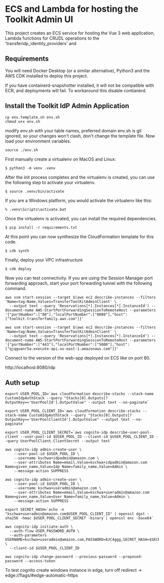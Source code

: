 
# ECS and Lambda for hosting the Toolkit Admin UI 

This project creates an ECS service for hosting the Vue 3 web application,
Lambda functions for CRUDL operations to the 'transferidp_identity_providers' and 

## Requirements

You will need Docker Desktop (or a similar alternative), Python3 and the AWS CDK installed to deploy this project. 

If you have containerd-snapshotter installed, it will not be compatible with ECR, and deployments will fail.
To workaround this disable contianerd. 

## Install the Toolkit IdP Admin Application 

```
cp env.template.sh env.sh
chmod u+x env.sh
```

modify env.sh with your table names, preferred domain
env.sh is git ignored, so your changes won't clash, don't change the template file.
Now load your environment variables.

```
source ./env.sh
```

First manually create a virtualenv on MacOS and Linux:

```
$ python3 -m venv .venv
```

After the init process completes and the virtualenv is created, you can use the following
step to activate your virtualenv.

```
$ source .venv/bin/activate
```

If you are a Windows platform, you would activate the virtualenv like this:

```
% .venv\Scripts\activate.bat
```

Once the virtualenv is activated, you can install the required dependencies.

```
$ pip install -r requirements.txt
```

At this point you can now synthesize the CloudFormation template for this code.

```
$ cdk synth
```

Finally, deploy your VPC infrastructure

```
$ cdk deploy
```

Now you can test connectivity.
If you are using the Session Manager port forwarding approach,
start your port forwarding tunnel with the following command.

```
aws ssm start-session --target $(aws ec2 describe-instances --filters 'Name=tag:Name,Values=TransferToolKitAdminClient' \
  --output text --query 'Reservations[*].Instances[*].InstanceId') --document-name AWS-StartPortForwardingSessionToRemoteHost --parameters '{"portNumber":["80"],"localPortNumber":["8080"],"host":["toolkit.transferfamily.aws.com"]}'
```

```
aws ssm start-session --target $(aws ec2 describe-instances --filters 'Name=tag:Name,Values=TransferToolKitAdminClient' \
  --output text --query 'Reservations[*].Instances[*].InstanceId') --document-name AWS-StartPortForwardingSessionToRemoteHost --parameters '{"portNumber":["443"],"localPortNumber":["5000"],"host":["qjqguanr5a.execute-api.us-east-1.amazonaws.com"]}'
```

Connect to the version of the web-app deployed on ECS like on port 80.

http://localhost:8080/idp


## Auth setup
```
export USER_POOL_ID=`aws cloudformation describe-stacks --stack-name CustomIdpAuthStack --query "Stacks[0].Outputs[?OutputKey=='UserPoolId'].OutputValue" --output text --no-paginate`

export USER_POOL_CLIENT_ID=`aws cloudformation describe-stacks --stack-name CustomIdpAuthStack --query "Stacks[0].Outputs[?OutputKey=='UserPoolClientId'].OutputValue" --output text --no-paginate`

export USER_POOL_CLIENT_SECRET=`aws cognito-idp describe-user-pool-client --user-pool-id $USER_POOL_ID --client-id $USER_POOL_CLIENT_ID --query UserPoolClient.ClientSecret --output text`

aws cognito-idp admin-create-user \
    --user-pool-id $USER_POOL_ID \
    --username kschwa+idpadmin@amazon.com \
    --user-attributes Name=email,Value=kschwa+idpadmin@amazon.com Name=given_name,Value=Idp Name=family_name,Value=Admin \
    --message-action SUPPRESS

aws cognito-idp admin-create-user \
    --user-pool-id $USER_POOL_ID \
    --username kschwa+useradmin@amazon.com \
    --user-attributes Name=email,Value=kschwa+useradmin@amazon.com Name=given_name,Value=User Name=family_name,Value=Admin \
    --message-action SUPPRESS
    
export SECRET_HASH=`echo -n "kschwa+useradmin@amazon.com$USER_POOL_CLIENT_ID" | openssl dgst -sha256 -hmac $USER_POOL_CLIENT_SECRET -binary | openssl enc -base64`    
    
aws cognito-idp initiate-auth \
  --auth-flow USER_PASSWORD_AUTH \
  --auth-parameters USERNAME=kschwa+useradmin@amazon.com,PASSWORD=8JC4ggg,SECRET_HASH=$SECRET_HASH \
  --client-id $USER_POOL_CLIENT_ID
    
aws cognito-idp change-password --previous-password --proposed-password --access-token    
```

To test cognito
create windows instance
in edge, turn off redirect -> edge://flags/#edge-automatic-https
